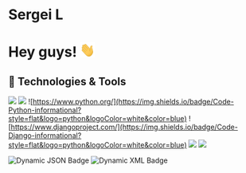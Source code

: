 # Sergei L
# Hey guys! <img src="https://raw.githubusercontent.com/StanGirard/StanGirard/master/wave.gif" width="30px">

## 🔧 Technologies & Tools
![](https://img.shields.io/badge/OS-MacOS-informational?style=flat&logo=Apple&logoColor=white&color=blue)
![](https://img.shields.io/badge/Editor-Visual_Studio_Code-informational?style=flat&logo=visual-studio-code&logoColor=white&color=blue)
![https://www.python.org/](https://img.shields.io/badge/Code-Python-informational?style=flat&logo=python&logoColor=white&color=blue)
![https://www.djangoproject.com/](https://img.shields.io/badge/Code-Django-informational?style=flat&logo=python&logoColor=white&color=blue)
![](https://img.shields.io/badge/Shell-Bash-informational?style=flat&logo=gnu-bash&logoColor=white&color=blue)
![](https://img.shields.io/badge/Tools-Docker-informational?style=flat&logo=docker&logoColor=white&color=blue)

![Dynamic JSON Badge](https://img.shields.io/badge/dynamic/json)
![Dynamic XML Badge](https://img.shields.io/badge/dynamic/xml)
